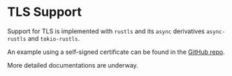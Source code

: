 # TLS Support

Support for TLS is implemented with `rustls` and its `async` derivatives `async-rustls` and `tokio-rustls`. 

An example using a self-signed certificate can be found in the [GitHub repo](https://github.com/minghuaw/toy-rpc/tree/main/examples/tokio_tls).

More detailed documentations are underway.